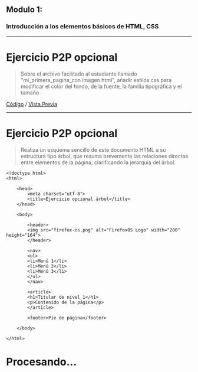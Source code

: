 ﻿Modulo 1:---### Introducción a los elementos básicos de HTML, CSS---# Ejercicio P2P opcional>Sobre el archivo facilitado al estudiante llamado "mi_primera_pagina_con imagen.html", añadir estilos css para modificar el color del fondo, de la fuente, la familia tipográfica y el tamaño[Código](https://raw.githubusercontent.com/GarciaGArturo/moocHTML5/master/mod_01/mi_primera_pagina_con_imagen.html) / [Vista Previa](https://garciagarturo.github.io/moocHTML5/mod_01/mi_primera_pagina_con_imagen.html)---# Ejercicio P2P opcional> Realiza un esquema sencillo de este documento HTML a su estructura tipo árbol, que resuma brevemente las relaciones directas entre elementos de la página, clarificando la jerarquía del árbol.```<!doctype html><html>	<head>		<meta charset="utf-8">		<title>Ejercicio opcional árbol</title>	</head>	<body>		<header>	    <img src="firefox-os.png" alt="FirefoxOS Logo" width="200" height="164">		</header>		<nav>	    <ul>        <li>Menú 1</li>        <li>Menú 2</li>        <li>Menú 3</li>	    </ul>		</nav>		<article>	    <h1>Titular de nivel 1</h1>	    <p>Contenido de la página</p>		</article>		<footer>Pie de página</footer>			</body></html>```# Procesando...